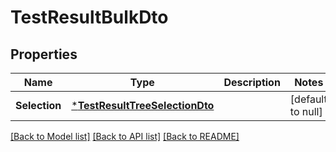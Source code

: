 # TestResultBulkDto

## Properties
Name | Type | Description | Notes
------------ | ------------- | ------------- | -------------
**Selection** | [***TestResultTreeSelectionDto**](TestResultTreeSelectionDto.md) |  | [default to null]

[[Back to Model list]](../README.md#documentation-for-models) [[Back to API list]](../README.md#documentation-for-api-endpoints) [[Back to README]](../README.md)

